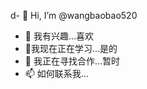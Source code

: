 d- 👋 Hi, I’m @wangbaobao520
- 👀 我有兴趣...喜欢
- 🌱我现在正在学习...是的
- 💞️ 我正在寻找合作...暂时
- 📫 如何联系我...

<!---
wangbaobao520/wangbaobao520 is a ✨ special ✨ repository because its `README.md` (this file) appears on your GitHub profile.
You can click the Preview link to take a look at your changes.
--->
